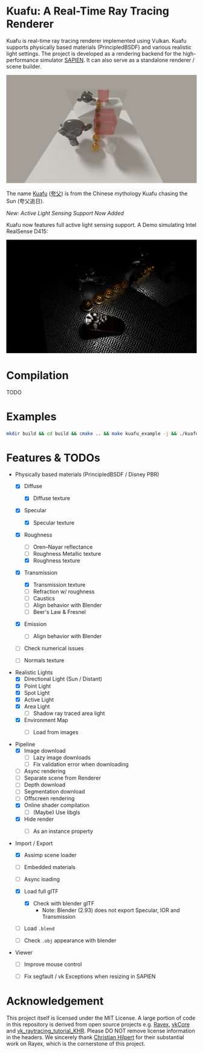 # Kuafu: A Real-Time Ray Tracing Renderer

Kuafu is real-time ray tracing renderer implemented using Vulkan. Kuafu supports physically based materials (PrincipledBSDF) and various realistic light settings. The project is developed as a rendering backend for the high-performance simulator [SAPIEN](https://sapien.ucsd.edu/). It can also serve as a standalone renderer / scene builder.

![Kuafu Rendering Quality (example: eSpheres)](./docs/assets/kuafu.png)

The name [Kuafu](https://en.wikipedia.org/wiki/Kuafu) ([夸父](https://zh.wikipedia.org/wiki/%E5%A4%B8%E7%88%B6)) is from the Chinese mythology Kuafu chasing the Sun (夸父追日).

*New: Active Light Sensing Support Now Added*

Kuafu now features full active light sensing support. A Demo simulating Intel RealSense D415:

![Active Light Sensing Demo (example: eActive)](./docs/assets/kuafu_active.png)

# Compilation

TODO

# Examples

```bash
mkdir build && cd build && cmake .. && make kuafu_example -j && ./kuafu_example;
```


# Features & TODOs

- Physically based materials (PrincipledBSDF / Disney PBR)
  - [x] Diffuse
    - [x] Diffuse texture
  - [x] Specular
    - [x] Specular texture
  - [x] Roughness
    - [ ] Oren–Nayar reflectance
    - [ ] Roughness Metallic texture
    - [x] Roughness texture
  - [x] Transmission
    - [x] Transmission texture
    - [ ] Refraction w/ roughness
    - [ ] Caustics 
    - [ ] Align behavior with Blender
    - [ ] Beer's Law & Fresnel
  - [x] Emission
    - [ ] Align behavior with Blender
  - [ ] Check numerical issues
  - [ ] Normals texture
    

- Realistic Lights
  - [x] Directional Light (Sun / Distant)
  - [x] Point Light
  - [x] Spot Light
  - [x] Active Light
  - [x] Area Light
    - [ ] Shadow ray traced area light
  - [x] Environment Map
    - [ ] Load from images

    
- Pipeline
  - [x] Image download
    - [ ] Lazy image downloads
    - [ ] Fix validation error when downloading
  - [ ] Async rendering
  - [ ] Separate scene from Renderer
  - [ ] Depth download
  - [ ] Segmentation download
  - [ ] Offscreen rendering
  - [x] Online shader compilation
    - [ ] (Maybe) Use libgls
  - [x] Hide render
    - [ ] As an instance property


- Import / Export
  - [x] Assimp scene loader
  - [ ] Embedded materials
  - [ ] Async loading
  - [x] Load full glTF
    - [x] Check with blender glTF
      - Note: Blender (2.93) does not export Specular, IOR and Transmission
  - [ ] Load `.blend`
  - [ ] Check `.obj` appearance with blender


- Viewer
  - [ ] Improve mouse control
  - [ ] Fix segfault / vk Exceptions when resizing in SAPIEN



# Acknowledgement

This project itself is licensed under the MIT License. A large portion of code in this repository is derived from open source projects e.g. [Rayex](https://github.com/chillpert/rayex), [vkCore](https://github.com/chillpert/vkCore) and [vk_raytracing_tutorial_KHR](https://github.com/nvpro-samples/vk_raytracing_tutorial_KHR). Please DO NOT remove license information in the headers. We sincerely thank [Christian Hilpert](https://github.com/chillpert) for their substantial work on Rayex, which is the cornerstone of this project.

